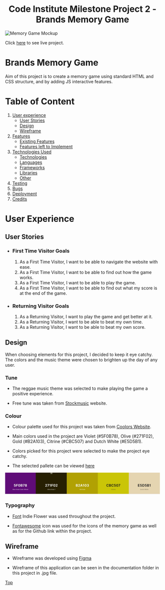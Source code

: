 <h1 align="center">Code Institute Milestone Project 2 - Brands Memory Game</h1>

![Memory Game Mockup](assets/project/###.jpg)

Click [here](#) to see live project.

# Brands Memory Game

Aim of this project is to create a memory game using standard HTML and CSS structure, and by adding JS interactive features.

# Table of Content

1. [User experience](#user-experience)
    - [User Stories](#user-stories)
    - [Design](#design)
    - [Wireframe](#wireframe)
2. [Features](#features)
    - [Existing Features](#existing-features)
    - [Features left to Implement](#features-left-to-implement)
3. [Technologies Used](#technologies-used)
    - [Technologies](#technologies)
    - [Languages](#languages)
    - [Frameworks](#frameworks)
    - [Libraries](#libraries)
    - [Other](#other)
4. [Testing](#testing)
5. [Bugs](#bugs)
6. [Deployment](#deployment)
7. [Credits](#credits)

# User Experience

## User Stories

- ### First Time Visitor Goals
    1. As a First Time Visitor, I want to be able to navigate the website with ease.
    2. As a First Time Visitor, I want to be able to find out how the game works.
    3. As a First Time Visitor, I want to be able to play the game.
    4. As a First Time Visitor, I want to be able to find out what my score is at the end of the game.

- ### Returning Visitor Goals
    1. As a Returning Visitor, I want to play the game and get better at it.
    2. As a Returning Visitor, I want to be able to beat my own time.
    3. As a Returning Visitor, I want to be able to beat my own score.

## Design

When choosing elements for this project, I decided to keep it eye catchy.
The colors and the music theme were chosen to brighten up the day of any user.

### Tune

- The reggae music theme was selected to make playing the game a positive experience.

- Free tune was taken from [Stockmusic](https://stockmusic.net/) website.

### Colour

- Colour palette used for this project was taken from [Coolors Website](https://coolors.co).

- Main colors used in the project are Violet (#5F0B78), Olive (#271F02), Gold (#B2A103), Citrine (#CBC507) and Dutch White (#E5D5B1).

- Colors picked for this project were selected to make the project eye catchy.

- The selected pallete can be viewed [here](https://coolors.co/5f0b78-271f02-b2a103-cbc507-e5d5b1)

![Color Palette](assets/project/color-palette.JPG)

### Typography

- [Font](https://fonts.google.com/) Indie Flower was used throughout the project.

- [Fontawesome](https://fontawesome.com/) icon was used for the icons of the memory game as well as for the Github link within the project.

## Wireframe

- Wireframe was developed using [Figma](https://www.figma.com/)

- Wireframe of this application can be seen in the documentation folder in this project in .jpg file.

[Top](#table-of-content)
